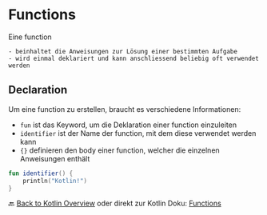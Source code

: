 # Functions

Eine function

    - beinhaltet die Anweisungen zur Lösung einer bestimmten Aufgabe
    - wird einmal deklariert und kann anschliessend beliebig oft verwendet werden

## Declaration

Um eine function zu erstellen, braucht es verschiedene Informationen:

- `fun` ist das Keyword, um die Deklaration einer function einzuleiten
- `identifier` ist der Name der function, mit dem diese verwendet werden kann
- `{}` definieren den body einer function, welcher die einzelnen Anweisungen enthält

```kotlin
fun identifier() {
    println("Kotlin!")
}
```

🔙 [Back to Kotlin Overview](../README.md) oder direkt zur Kotlin Doku: [Functions](https://kotlinlang.org/docs/functions.html)
